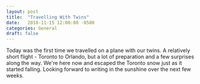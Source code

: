 ```yaml
---
layout: post
title:  "Travelling With Twins"
date:   2018-11-15 12:00:00 -0500
categories: General 
draft: false
---
```


Today was the first time we travelled on a plane with our twins. A relatively short flight - Toronto to Orlando, but a lot of preparation and a few surprises along the way. We're here now and escaped the Toronto snow just as it started falling. Looking forward to writing in the sunshine over the next few weeks. 
